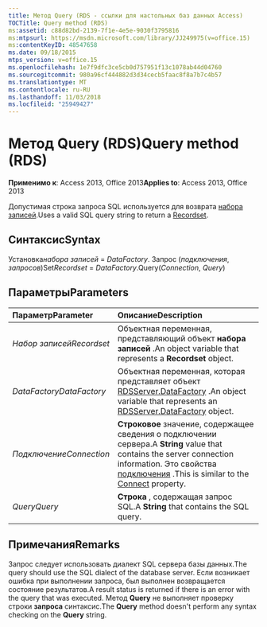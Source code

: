 ```yaml
---
title: Метод Query (RDS - ссылки для настольных баз данных Access)
TOCTitle: Query method (RDS)
ms:assetid: c88d82bd-2139-7f1e-4e5e-9030f3795816
ms:mtpsurl: https://msdn.microsoft.com/library/JJ249975(v=office.15)
ms:contentKeyID: 48547658
ms.date: 09/18/2015
mtps_version: v=office.15
ms.openlocfilehash: 1e7f9dfc3ce5cb0d757951f13c1078ab44d04760
ms.sourcegitcommit: 980a96cf444882d3d34cecb5faac8f8a7b7c4b57
ms.translationtype: MT
ms.contentlocale: ru-RU
ms.lasthandoff: 11/03/2018
ms.locfileid: "25949427"
---
```

# <a name="query-method-rds"></a><span data-ttu-id="6a72c-102">Метод Query (RDS)</span><span class="sxs-lookup"><span data-stu-id="6a72c-102">Query method (RDS)</span></span>

<span data-ttu-id="6a72c-103">**Применимо к**: Access 2013, Office 2013</span><span class="sxs-lookup"><span data-stu-id="6a72c-103">**Applies to**: Access 2013, Office 2013</span></span>

<span data-ttu-id="6a72c-104">Допустимая строка запроса SQL используется для возврата [набора записей](recordset-object-ado.md).</span><span class="sxs-lookup"><span data-stu-id="6a72c-104">Uses a valid SQL query string to return a [Recordset](recordset-object-ado.md).</span></span>

## <a name="syntax"></a><span data-ttu-id="6a72c-105">Синтаксис</span><span class="sxs-lookup"><span data-stu-id="6a72c-105">Syntax</span></span>

<span data-ttu-id="6a72c-106">Установка*набора записей* = *DataFactory*. Запрос (*подключения*, *запросов*)</span><span class="sxs-lookup"><span data-stu-id="6a72c-106">Set*Recordset* = *DataFactory*.Query(*Connection*, *Query*)</span></span>

## <a name="parameters"></a><span data-ttu-id="6a72c-107">Параметры</span><span class="sxs-lookup"><span data-stu-id="6a72c-107">Parameters</span></span>

|<span data-ttu-id="6a72c-108">Параметр</span><span class="sxs-lookup"><span data-stu-id="6a72c-108">Parameter</span></span>|<span data-ttu-id="6a72c-109">Описание</span><span class="sxs-lookup"><span data-stu-id="6a72c-109">Description</span></span>|
|:--------|:----------|
|<span data-ttu-id="6a72c-110">*Набор записей*</span><span class="sxs-lookup"><span data-stu-id="6a72c-110">*Recordset*</span></span> |<span data-ttu-id="6a72c-111">Объектная переменная, представляющий объект **набора записей** .</span><span class="sxs-lookup"><span data-stu-id="6a72c-111">An object variable that represents a **Recordset** object.</span></span>|
|<span data-ttu-id="6a72c-112">*DataFactory*</span><span class="sxs-lookup"><span data-stu-id="6a72c-112">*DataFactory*</span></span> |<span data-ttu-id="6a72c-113">Объектная переменная, которая представляет объект [RDSServer.DataFactory](datafactory-object-rdsserver.md) .</span><span class="sxs-lookup"><span data-stu-id="6a72c-113">An object variable that represents an [RDSServer.DataFactory](datafactory-object-rdsserver.md) object.</span></span>|
|<span data-ttu-id="6a72c-114">*Подключение*</span><span class="sxs-lookup"><span data-stu-id="6a72c-114">*Connection*</span></span> |<span data-ttu-id="6a72c-115">**Строковое** значение, содержащее сведения о подключении сервера.</span><span class="sxs-lookup"><span data-stu-id="6a72c-115">A **String** value that contains the server connection information.</span></span> <span data-ttu-id="6a72c-116">Это свойства [подключения](connect-property-rds.md) .</span><span class="sxs-lookup"><span data-stu-id="6a72c-116">This is similar to the [Connect](connect-property-rds.md) property.</span></span>|
|<span data-ttu-id="6a72c-117">*Query*</span><span class="sxs-lookup"><span data-stu-id="6a72c-117">*Query*</span></span> |<span data-ttu-id="6a72c-118">**Строка** , содержащая запрос SQL.</span><span class="sxs-lookup"><span data-stu-id="6a72c-118">A **String** that contains the SQL query.</span></span>|

## <a name="remarks"></a><span data-ttu-id="6a72c-119">Примечания</span><span class="sxs-lookup"><span data-stu-id="6a72c-119">Remarks</span></span>

<span data-ttu-id="6a72c-120">Запрос следует использовать диалект SQL сервера базы данных.</span><span class="sxs-lookup"><span data-stu-id="6a72c-120">The query should use the SQL dialect of the database server.</span></span> <span data-ttu-id="6a72c-121">Если возникает ошибка при выполнении запроса, был выполнен возвращается состояние результатов.</span><span class="sxs-lookup"><span data-stu-id="6a72c-121">A result status is returned if there is an error with the query that was executed.</span></span> <span data-ttu-id="6a72c-122">Метод **Query** не выполняет проверку строки **запроса** синтаксис.</span><span class="sxs-lookup"><span data-stu-id="6a72c-122">The **Query** method doesn't perform any syntax checking on the **Query** string.</span></span>

